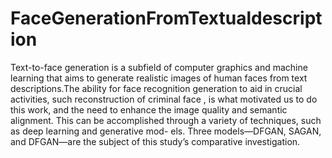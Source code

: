 # FaceGenerationFromTextualdescription
Text-to-face generation is a subfield of computer graphics and machine learning that aims to
generate realistic images of human faces from text descriptions.The ability for face recognition
generation to aid in crucial activities, such reconstruction of criminal face , is what motivated
us to do this work, and the need to enhance the image quality and semantic alignment. This can
be accomplished through a variety of techniques, such as deep learning and generative mod-
els. Three models—DFGAN, SAGAN, and DFGAN—are the subject of this study’s comparative
investigation. 
